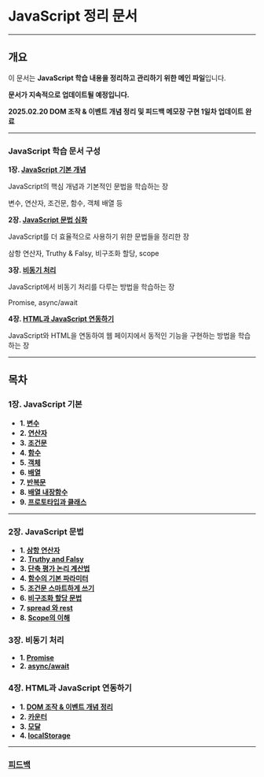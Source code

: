 # JavaScript 정리 문서
---

## 개요
이 문서는 **JavaScript 학습 내용을 정리하고 관리하기 위한 메인 파일**입니다.  


**문서가 지속적으로 업데이트될 예정입니다.**  

**2025.02.20 DOM 조작 & 이벤트 개념 정리 및 피드백 메모장 구현 1일차 업데이트 완료**

--- 

### JavaScript 학습 문서 구성

**1장. [JavaScript 기본 개념](#1장-javascript-기본)**

JavaScript의 핵심 개념과 기본적인 문법을 학습하는 장

변수, 연산자, 조건문, 함수, 객체 배열 등

**2장. [JavaScript 문법 심화](#2장-javascript-문법)**

JavaScript를 더 효율적으로 사용하기 위한 문법들을 정리한 장

삼항 연산자, Truthy & Falsy, 비구조화 할당, scope

**3장. [비동기 처리](#3장-비동기-처리)**

JavaScript에서 비동기 처리를 다루는 방법을 학습하는 장

Promise, async/await

**4장. [HTML과 JavaScript 연동하기](#4장-html과-javascript-연동하기)**

JavaScript와 HTML을 연동하여 웹 페이지에서 동적인 기능을 구현하는 방법을 학습하는 장


---

## 목차

###  **1장. JavaScript 기본**
- **1. [변수](./JavaScript-Docs/Basics/Variables.md)**
- **2. [연산자](./JavaScript-Docs/Basics/operator.md)**
- **3. [조건문](./JavaScript-Docs/Basics/condi.md)**
- **4. [함수](./JavaScript-Docs/Basics/function.md)**
- **5. [객체](./JavaScript-Docs/Basics/Objects.md)**
- **6. [배열](./JavaScript-Docs/Basics/Array.md)**
- **7. [반복문](./JavaScript-Docs/Basics/Loops.md)**
- **8. [배열 내장함수](./JavaScript-Docs/Basics/builtin.md)**
- **9. [프로토타입과 클래스](./JavaScript-Docs/Basics/prototype.md)**

---

### **2장. JavaScript 문법**
- **1. [삼항 연산자](./JavaScript-Docs/Advanced/Ternary.md)**
- **2. [Truthy and Falsy](./JavaScript-Docs/Advanced/Truthy.md)**
- **3. [단축 평가 논리 계산법](./JavaScript-Docs/Advanced/short.md)**
- **4. [함수의 기본 파라미터](./JavaScript-Docs/Advanced/parameters.md)**
- **5. [조건문 스마트하게 쓰기](./JavaScript-Docs/Advanced/cs.md)**
- **6. [비구조화 할당 문법](./JavaScript-Docs/Advanced/Destructuring.md)**
- **7. [spread 와 rest](./JavaScript-Docs/Advanced/spread.md)**
- **8. [Scope의 이해](./JavaScript-Docs/Advanced/Scope.md)**

### **3장. 비동기 처리**
- **1. [Promise](./JavaScript-Docs/Async/Promise.md)**
- **2. [async/await](/JavaScript-Docs/Async/async.md)**

### **4장. HTML과 JavaScript 연동하기**
- **1. [DOM 조작 & 이벤트 개념 정리](/JavaScript-Docs/Web_Interaction/DOM-Event-Basics.md)**
- **2. [카운터](./JavaScript-Docs/Web_Interaction/Counter.md)**
- **3. [모달](/JavaScript-Docs/Web_Interaction/modal.md)**
- **4. [localStorage](/JavaScript-Docs/Web_Interaction/localStorage.md)**
---

### **[피드백](/JavaScript-Docs/feedback.md)**

